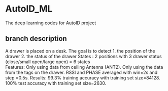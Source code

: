 # AutoID_ML
The deep learning codes for AutoID project

## branch description
A drawer is placed on a desk. The goal is to detect 1. the position of the drawer 2. the status of the drawer 
States : 2 positions with 3 drawer status (close/small open/large open) = 6 states  
Features: Only using data from ceiling Antenna (ANT2). Only using the data from the tags on the drawer. RSSI and PHASE averaged with win=2s and step =0.5s. 
Results: 99.3% training accuracy with training set size=84128. 100% test accuracy with training set size=2630. 

